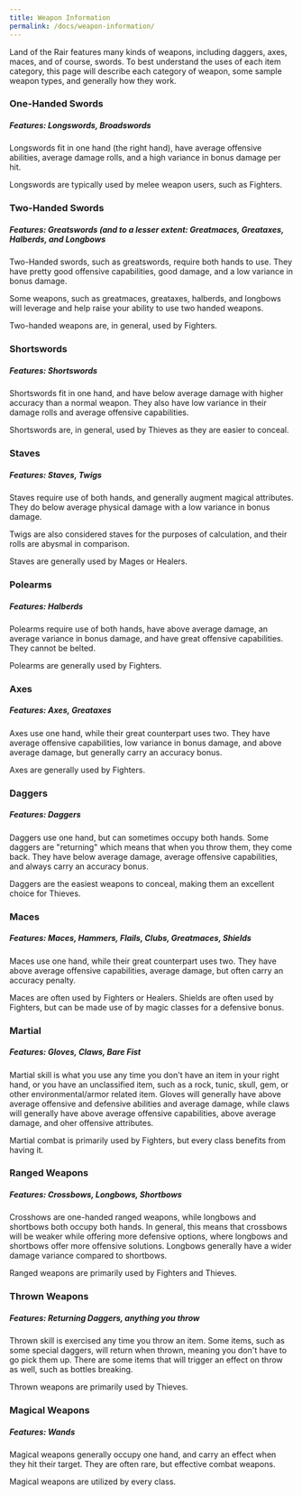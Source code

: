 ```yaml
---
title: Weapon Information
permalink: /docs/weapon-information/
---
```


Land of the Rair features many kinds of weapons, including daggers, axes, maces, and of course, swords. To best understand the uses of each item category, this page will describe each category of weapon, some sample weapon types, and generally how they work.

### One-Handed Swords
##### _Features: Longswords, Broadswords_

Longswords fit in one hand (the right hand), have average offensive abilities, average damage rolls, and a high variance in bonus damage per hit.

Longswords are typically used by melee weapon users, such as Fighters.

### Two-Handed Swords
##### _Features: Greatswords (and to a lesser extent: Greatmaces, Greataxes, Halberds, and Longbows_

Two-Handed swords, such as greatswords, require both hands to use. They have pretty good offensive capabilities, good damage, and a low variance in bonus damage.

Some weapons, such as greatmaces, greataxes, halberds, and longbows will leverage and help raise your ability to use two handed weapons.

Two-handed weapons are, in general, used by Fighters.

### Shortswords
##### _Features: Shortswords_

Shortswords fit in one hand, and have below average damage with higher accuracy than a normal weapon. They also have low variance in their damage rolls and average offensive capabilities.

Shortswords are, in general, used by Thieves as they are easier to conceal.

### Staves
##### _Features: Staves, Twigs_

Staves require use of both hands, and generally augment magical attributes. They do below average physical damage with a low variance in bonus damage.

Twigs are also considered staves for the purposes of calculation, and their rolls are abysmal in comparison.

Staves are generally used by Mages or Healers.

### Polearms
##### _Features: Halberds_

Polearms require use of both hands, have above average damage, an average variance in bonus damage, and have great offensive capabilities. They cannot be belted.

Polearms are generally used by Fighters.

### Axes
##### _Features: Axes, Greataxes_

Axes use one hand, while their great counterpart uses two. They have average offensive capabilities, low variance in bonus damage, and above average damage, but generally carry an accuracy bonus.

Axes are generally used by Fighters.

### Daggers
##### _Features: Daggers_

Daggers use one hand, but can sometimes occupy both hands. Some daggers are "returning" which means that when you throw them, they come back. They have below average damage, average offensive capabilities, and always carry an accuracy bonus.

Daggers are the easiest weapons to conceal, making them an excellent choice for Thieves.

### Maces
##### _Features: Maces, Hammers, Flails, Clubs, Greatmaces, Shields_

Maces use one hand, while their great counterpart uses two. They have above average offensive capabilities, average damage, but often carry an accuracy penalty.

Maces are often used by Fighters or Healers. Shields are often used by Fighters, but can be made use of by magic classes for a defensive bonus.

### Martial
##### _Features: Gloves, Claws, Bare Fist_

Martial skill is what you use any time you don't have an item in your right hand, or you have an unclassified item, such as a rock, tunic, skull, gem, or other environmental/armor related item. Gloves will generally have above average offensive and defensive abilities and average damage, while claws will generally have above average offensive capabilities, above average damage, and oher offensive attributes.

Martial combat is primarily used by Fighters, but every class benefits from having it.

### Ranged Weapons
##### _Features: Crossbows, Longbows, Shortbows_

Crosshows are one-handed ranged weapons, while longbows and shortbows both occupy both hands. In general, this means that crossbows will be weaker while offering more defensive options, where longbows and shortbows offer more offensive solutions. Longbows generally have a wider damage variance compared to shortbows.

Ranged weapons are primarily used by Fighters and Thieves.

### Thrown Weapons
##### _Features: Returning Daggers, anything you throw_

Thrown skill is exercised any time you throw an item. Some items, such as some special daggers, will return when thrown, meaning you don't have to go pick them up. There are some items that will trigger an effect on throw as well, such as bottles breaking.

Thrown weapons are primarily used by Thieves.

### Magical Weapons
##### _Features: Wands_

Magical weapons generally occupy one hand, and carry an effect when they hit their target. They are often rare, but effective combat weapons.

Magical weapons are utilized by every class.
